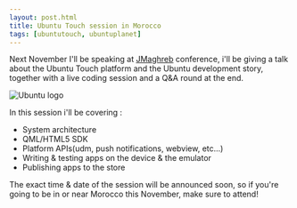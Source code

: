 ```yaml
---
layout: post.html
title: Ubuntu Touch session in Morocco
tags: [ubuntutouch, ubuntuplanet]
---
```

Next November I'll be speaking at [JMaghreb][0] conference, i'll be giving a talk about the Ubuntu Touch platform and the Ubuntu development story, together with a live coding session and a Q&A round at the end.

![Ubuntu logo](/assets/posts/ubuntu/ubuntu.png)

In this session i'll be covering :

* System architecture
* QML/HTML5 SDK
* Platform APIs(udm, push notifications, webview, etc...)
* Writing & testing apps on the device & the emulator
* Publishing apps to the store

The exact time & date of the session will be announced soon, so if you're going to be in or near Morocco this November, make sure to attend!

[0]: http://www.jmaghreb.io/en/speakers-2014.php
